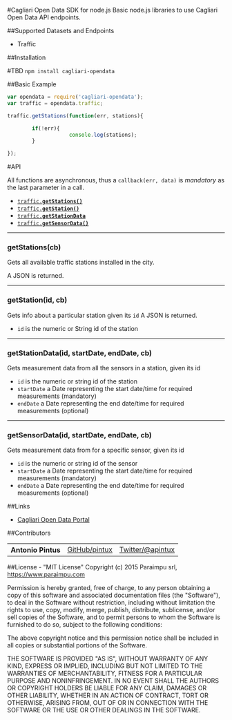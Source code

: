 #Cagliari Open Data SDK for node.js
Basic node.js libraries to use Cagliari Open Data API endpoints.


##Supported Datasets and Endpoints

- Traffic

##Installation

#TBD
`npm install cagliari-opendata`

##Basic Example
```js
var opendata = require('cagliari-opendata');
var traffic = opendata.traffic;

traffic.getStations(function(err, stations){

        if(!err){
                    console.log(stations);
        }

});
```

#API

All functions are asynchronous, thus a `callback(err, data)` is *mandatory* as the last parameter in a call.


* <a href="#getStations"><code>traffic.<b>getStations()</b></code></a>
* <a href="#getStation"><code>traffic.<b>getStation()</b></code></a>
* <a href="#getStationData"><code>traffic.<b>getStationData</b></code></a>
* <a href="#getSensorData"><code>traffic.<b>getSensorData()</b></code></a>

----------------------------------------------------------
<a name="getStations"></a>
### getStations(cb)

Gets all available traffic stations installed in the city.

A JSON is returned.

-----------------------------------------------------------
<a name="getStation"></a>
### getStation(id, cb)
Gets info about a particular station given its `id`
A JSON is returned.

- `id` is the numeric or String id of the station

-----------------------------------------------------------
<a name="getStationData"></a>
### getStationData(id, startDate, endDate, cb)
Gets measurement data from all the sensors in a station, given its id

- `id` is the numeric or string id of the station
- `startDate` a Date representing the start date/time for required measurements (mandatory)
- `endDate` a Date representing the end date/time for required measurements (optional)

------------------------------------------------------------
<a name="getSensorData"></a>
### getSensorData(id, startDate, endDate, cb)
Gets measurement data from for a specific sensor, given its id

- `id` is the numeric or string id of the sensor
- `startDate` a Date representing the start date/time for required measurements (mandatory)
- `endDate` a Date representing the end date/time for required measurements (optional)


##Links

- [Cagliari Open Data Portal](http://www.comune.cagliari.it/portale/it/api_rest.page)

##Contributors

<table><tbody>
<tr><th align="left">Antonio Pintus</th><td><a href="https://github.com/pintux">GitHub/pintux</a></td><td><a href="https://twitter.com/apintux">Twitter/@apintux</a></td></tr>

</tbody></table>


##License - "MIT License"
Copyright (c) 2015 Paraimpu srl, https://www.paraimpu.com

Permission is hereby granted, free of charge, to any person obtaining a copy of this software and associated documentation files (the "Software"), to deal in the Software without restriction, including without limitation the rights to use, copy, modify, merge, publish, distribute, sublicense, and/or sell copies of the Software, and to permit persons to whom the Software is furnished to do so, subject to the following conditions:

The above copyright notice and this permission notice shall be included in all copies or substantial portions of the Software.

THE SOFTWARE IS PROVIDED "AS IS", WITHOUT WARRANTY OF ANY KIND, EXPRESS OR IMPLIED, INCLUDING BUT NOT LIMITED TO THE WARRANTIES OF MERCHANTABILITY, FITNESS FOR A PARTICULAR PURPOSE AND NONINFRINGEMENT. IN NO EVENT SHALL THE AUTHORS OR COPYRIGHT HOLDERS BE LIABLE FOR ANY CLAIM, DAMAGES OR OTHER LIABILITY, WHETHER IN AN ACTION OF CONTRACT, TORT OR OTHERWISE, ARISING FROM, OUT OF OR IN CONNECTION WITH THE SOFTWARE OR THE USE OR OTHER DEALINGS IN THE SOFTWARE.

